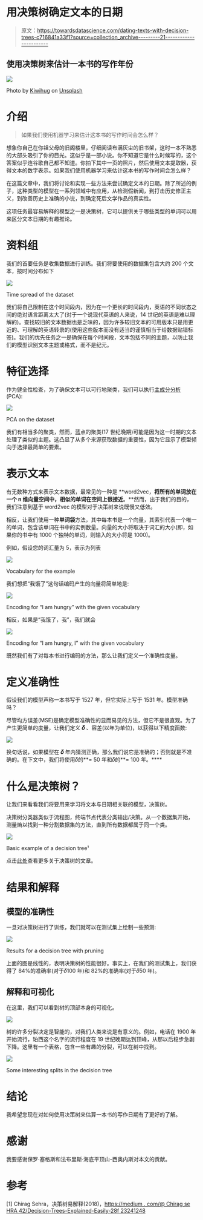 # 用决策树确定文本的日期

> 原文：<https://towardsdatascience.com/dating-texts-with-decision-trees-c716841a33f1?source=collection_archive---------21----------------------->

## 使用决策树来估计一本书的写作年份

![](img/6aceb0693c98959ef2460c26d705ea78.png)

Photo by [Kiwihug](https://unsplash.com/@kiwihug?utm_source=unsplash&utm_medium=referral&utm_content=creditCopyText) on [Unsplash](https://unsplash.com/s/photos/manuscripts?utm_source=unsplash&utm_medium=referral&utm_content=creditCopyText)

# 介绍

> 如果我们使用机器学习来估计这本书的写作时间会怎么样？

想象你自己在你祖父母的旧阁楼里，仔细阅读布满灰尘的旧书架，这时一本不熟悉的大部头吸引了你的目光。这似乎是一部小说。你不知道它是什么时候写的，这个答案似乎连谷歌自己都不知道。你拍下其中一页的照片，然后使用文本提取器，获得文本的数字表示。如果我们使用机器学习来估计这本书的写作时间会怎么样？

在这篇文章中，我们将讨论和实现一些方法来尝试确定文本的日期。除了所述的例子，这种类型的模型在一系列领域中有应用，从检测假新闻，到打击历史修正主义，到改善历史上准确的小说，到确定死后文学作品的真实性。

这项任务最容易解释的模型之一是决策树，它可以提供关于哪些类型的单词可以用来区分文本日期的有趣推论。

# 资料组

我们的首要任务是收集数据进行训练。我们将要使用的数据集包含大约 200 个文本，按时间分布如下

![](img/4afdcd20460a0ed14dd2fb463c8e01e8.png)

Time spread of the dataset

我们将自己限制在这个时间段内，因为在一个更长的时间段内，英语的不同状态之间的绝对语言距离太大了(对于一个说现代英语的人来说，14 世纪的英语是难以理解的)。查找较旧的文本数据也是乏味的，因为许多较旧文本的可用版本只是用更近的、可理解的英语转录的(使用这些版本而没有适当的谨慎相当于给数据贴错标签)。我们的优先任务之一是确保在每个时间段，文本包括不同的主题，以防止我们的模型识别文本主题或格式，而不是纪元。

# 特征选择

作为健全性检查，为了确保文本可以可行地聚类，我们可以执行[主成分分析](https://medium.com/@aptrishu/understanding-principle-component-analysis-e32be0253ef0) (PCA):

![](img/f907fe84f91eb2d2d7c341b8fc4f330c.png)

PCA on the dataset

我们有相当多的聚类，然而，蓝点的聚类(17 世纪晚期)可能是因为这一时期的文本处理了类似的主题。这凸显了从多个来源获取数据的重要性，因为它显示了模型倾向于选择最简单的要素。

# 表示文本

有无数种方式来表示文本数据，最常见的一种是 **word2vec，**将所有的单词放在一个 n 维向量空间中，相似的单词在空间上很接近**。**然而，出于我们的目的，我们注意到基于 word2vec 的模型对于决策树来说既慢又低效。

相反，让我们使用一种**单词袋**方法，其中每本书是一个向量，其索引代表一个唯一的单词，包含该单词在书中的实例数量。向量的大小将取决于词汇的大小(即，如果你的书中有 1000 个独特的单词，则输入的大小将是 1000)。

例如，假设您的词汇量为 5，表示为列表

![](img/491b438c352d6ac1fb21d91e0cce560b.png)

Vocabulary for the example

我们想把“我饿了”这句话编码产生的向量将简单地是:

![](img/a7187402351e403a540491c16d6ea31f.png)

Encoding for “I am hungry” with the given vocabulary

相反，如果是“我饿了，我”，我们就会

![](img/fda3db834fe119a03e612f13d374199b.png)

Encoding for “I am hungry, I” with the given vocabulary

既然我们有了对每本书进行编码的方法，那么让我们定义一个准确性度量。

# 定义准确性

假设我们的模型声称一本书写于 1527 年，但它实际上写于 1531 年。模型准确吗？

尽管均方误差(MSE)是确定模型准确性的显而易见的方法，但它不是很直观。为了产生更简单的度量，让我们定义 **𝛿** 、容差(以年为单位)，以获得以下精度函数:

![](img/7139d0b0cc2bc0124fd199b9a9c866b1.png)

换句话说，如果模型在 **𝛿** 年内猜测正确，那么我们说它是准确的；否则就是不准确的。在下文中，我们将使用𝛿的**= 50 年和𝛿的**= 100 年。****

# 什么是决策树？

让我们来看看我们将要用来学习将文本与日期相关联的模型，决策树。

决策树分类器类似于流程图，终端节点代表分类输出/决策。从一个数据集开始，测量熵以找到一种分割数据集的方法，直到所有数据都属于同一个类。

![](img/97a50c5226104e653fec8b9a5587a950.png)

Basic example of a decision tree¹

点击[此处](https://medium.com/@chiragsehra42/decision-trees-explained-easily-28f23241248)查看更多关于决策树的文章。

# 结果和解释

## 模型的准确性

一旦对决策树进行了训练，我们就可以在测试集上绘制一些预测:

![](img/b62748fe7d148d01d8a19e5d181dc1a0.png)

Results for a decision tree with pruning

上面的图是线性的，表明决策树的性能很好。事实上，在我们的测试集上，我们获得了 84%的准确率(对于𝛿100 年)和 82%的准确率(对于𝛿50 年)。

## 解释和可视化

在这里，我们可以看到树的顶部本身的可视化。

![](img/7eb820afb09a9b4b9d6cf9347a2c38fe.png)

树的许多分裂决定是智能的，对我们人类来说是有意义的。例如，电话在 1900 年开始流行，珀西这个名字的流行程度在 19 世纪晚期达到顶峰，从那以后稳步急剧下降。这里有一个表格，包含一些有趣的分裂，可以在树中找到。

![](img/a0a6702418dd10169c60e8b556ecf04a.png)

Some interesting splits in the decision tree

# 结论

我希望您现在对如何使用决策树来估算一本书的写作日期有了更好的了解。

# 感谢

我要感谢保罗·塞格斯和法布里斯·海底平顶山-西奥内斯对本文的贡献。

# 参考

[1] Chirag Sehra，决策树易解释(2018)，[https://medium . com/@ Chirag se HRA 42/Decision-Trees-Explained-Easily-28f 23241248](https://medium.com/@chiragsehra42/decision-trees-explained-easily-28f23241248)